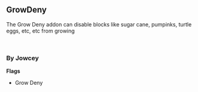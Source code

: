 ## GrowDeny
The Grow Deny addon can disable blocks like sugar cane, pumpinks, turtle eggs, etc, etc from growing

<br>

### By Jowcey

**Flags**
* Grow Deny
